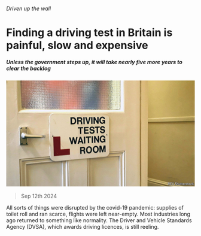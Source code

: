 ###### Driven up the wall

# Finding a driving test in Britain is painful, slow and expensive 

##### Unless the government steps up, it will take nearly five more years to clear the backlog 

![image](images/20240914_BRP504.jpg) 

> Sep 12th 2024 

All sorts of things were disrupted by the covid-19 pandemic: supplies of toilet roll and  ran scarce, flights were left near-empty. Most industries long ago returned to something like normality. The Driver and Vehicle Standards Agency (DVSA), which awards driving licences, is still reeling. 

